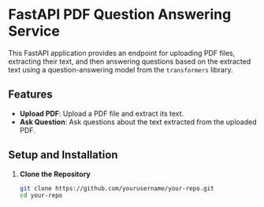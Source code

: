 # FastAPI PDF Question Answering Service

This FastAPI application provides an endpoint for uploading PDF files, extracting their text, and then answering questions based on the extracted text using a question-answering model from the `transformers` library.

## Features

- **Upload PDF**: Upload a PDF file and extract its text.
- **Ask Question**: Ask questions about the text extracted from the uploaded PDF.

## Setup and Installation

1. **Clone the Repository**

   ```bash
   git clone https://github.com/yourusername/your-repo.git
   cd your-repo
